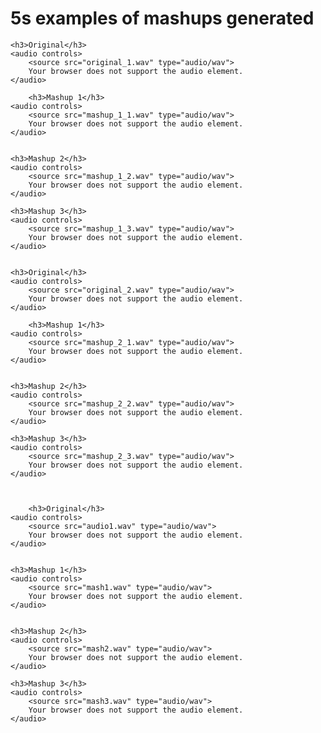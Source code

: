 <!DOCTYPE html>
<html lang="en">
<head>
    <meta charset="UTF-8">
    <meta name="viewport" content="width=device-width, initial-scale=1.0">
<!--     <title>Audio Player</title>
</head> -->
<body>
    <h1>5s examples of mashups generated</h1>


    <h3>Original</h3>
    <audio controls>
        <source src="original_1.wav" type="audio/wav">
        Your browser does not support the audio element.
    </audio>

        <h3>Mashup 1</h3>
    <audio controls>
        <source src="mashup_1_1.wav" type="audio/wav">
        Your browser does not support the audio element.
    </audio>


    <h3>Mashup 2</h3>
    <audio controls>
        <source src="mashup_1_2.wav" type="audio/wav">
        Your browser does not support the audio element.
    </audio>
    
    <h3>Mashup 3</h3>
    <audio controls>
        <source src="mashup_1_3.wav" type="audio/wav">
        Your browser does not support the audio element.
    </audio>


    <h3>Original</h3>
    <audio controls>
        <source src="original_2.wav" type="audio/wav">
        Your browser does not support the audio element.
    </audio>

        <h3>Mashup 1</h3>
    <audio controls>
        <source src="mashup_2_1.wav" type="audio/wav">
        Your browser does not support the audio element.
    </audio>


    <h3>Mashup 2</h3>
    <audio controls>
        <source src="mashup_2_2.wav" type="audio/wav">
        Your browser does not support the audio element.
    </audio>
    
    <h3>Mashup 3</h3>
    <audio controls>
        <source src="mashup_2_3.wav" type="audio/wav">
        Your browser does not support the audio element.
    </audio>



        <h3>Original</h3>
    <audio controls>
        <source src="audio1.wav" type="audio/wav">
        Your browser does not support the audio element.
    </audio>


    <h3>Mashup 1</h3>
    <audio controls>
        <source src="mash1.wav" type="audio/wav">
        Your browser does not support the audio element.
    </audio>


    <h3>Mashup 2</h3>
    <audio controls>
        <source src="mash2.wav" type="audio/wav">
        Your browser does not support the audio element.
    </audio>
    
    <h3>Mashup 3</h3>
    <audio controls>
        <source src="mash3.wav" type="audio/wav">
        Your browser does not support the audio element.
    </audio>



</body>
</html>
